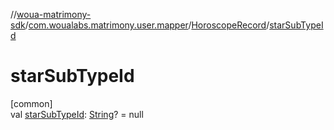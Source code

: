//[woua-matrimony-sdk](../../../index.md)/[com.woualabs.matrimony.user.mapper](../index.md)/[HoroscopeRecord](index.md)/[starSubTypeId](star-sub-type-id.md)

# starSubTypeId

[common]\
val [starSubTypeId](star-sub-type-id.md): [String](https://kotlinlang.org/api/latest/jvm/stdlib/kotlin/-string/index.html)? = null
